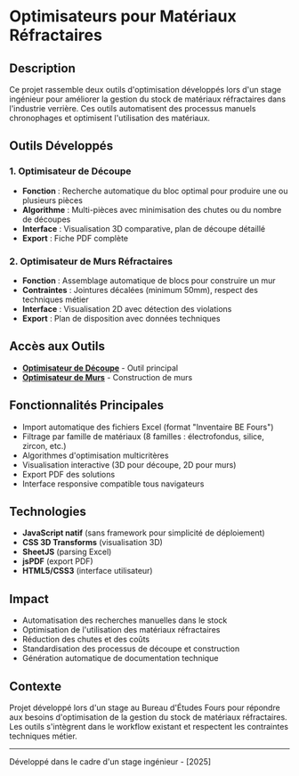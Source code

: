 # Optimisateurs pour Matériaux Réfractaires

##  Description

Ce projet rassemble deux outils d'optimisation développés lors d'un stage ingénieur pour améliorer la gestion du stock de matériaux réfractaires dans l'industrie verrière. Ces outils automatisent des processus manuels chronophages et optimisent l'utilisation des matériaux.

##  Outils Développés

### 1. Optimisateur de Découpe
- **Fonction** : Recherche automatique du bloc optimal pour produire une ou plusieurs pièces
- **Algorithme** : Multi-pièces avec minimisation des chutes ou du nombre de découpes
- **Interface** : Visualisation 3D comparative, plan de découpe détaillé
- **Export** : Fiche PDF complète

### 2. Optimisateur de Murs Réfractaires  
- **Fonction** : Assemblage automatique de blocs pour construire un mur
- **Contraintes** : Jointures décalées (minimum 50mm), respect des techniques métier
- **Interface** : Visualisation 2D avec détection des violations
- **Export** : Plan de disposition avec données techniques

## Accès aux Outils

- **[Optimisateur de Découpe](https://https://zombifyingcode.github.io/optimisateur-refractaires-stage/decoupe.html)** - Outil principal
- **[Optimisateur de Murs](https://zombifyingcode.github.io/optimisateur-refractaires-stage/)** - Construction de murs

##  Fonctionnalités Principales

- Import automatique des fichiers Excel (format "Inventaire BE Fours")
- Filtrage par famille de matériaux (8 familles : électrofondus, silice, zircon, etc.)
- Algorithmes d'optimisation multicritères
- Visualisation interactive (3D pour découpe, 2D pour murs)
- Export PDF des solutions
- Interface responsive compatible tous navigateurs

##  Technologies

- **JavaScript natif** (sans framework pour simplicité de déploiement)
- **CSS 3D Transforms** (visualisation 3D)
- **SheetJS** (parsing Excel)
- **jsPDF** (export PDF)
- **HTML5/CSS3** (interface utilisateur)

##  Impact

- Automatisation des recherches manuelles dans le stock
- Optimisation de l'utilisation des matériaux réfractaires
- Réduction des chutes et des coûts
- Standardisation des processus de découpe et construction
- Génération automatique de documentation technique

##  Contexte

Projet développé lors d'un stage au Bureau d'Études Fours pour répondre aux besoins d'optimisation de la gestion du stock de matériaux réfractaires. Les outils s'intègrent dans le workflow existant et respectent les contraintes techniques métier.


---

Développé dans le cadre d'un stage ingénieur - [2025]
